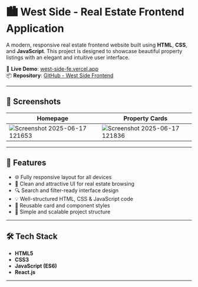 # 🏙️ West Side - Real Estate Frontend Application

A modern, responsive real estate frontend website built using **HTML**, **CSS**, and **JavaScript**. This project is designed to showcase beautiful property listings with an elegant and intuitive user interface.

🔗 **Live Demo**: [west-side-fe.vercel.app](https://west-side-fe.vercel.app/)  
📦 **Repository**: [GitHub - West Side Frontend](https://github.com/Priyanshu-Shirsath/West-side.FE)

---

## 📸 Screenshots

| Homepage | Property Cards |
|---------|----------------|
| ![Screenshot 2025-06-17 121653](https://github.com/user-attachments/assets/a1c9f942-d108-44f1-a169-f7bc49c524f5) | ![Screenshot 2025-06-17 121836](https://github.com/user-attachments/assets/aa042749-d541-4a0b-9475-a58fc89ae6ef) |

---

## 🚀 Features

- 🌐 Fully responsive layout for all devices
- 🏡 Clean and attractive UI for real estate browsing
- 🔍 Search and filter-ready interface design
- 💡 Well-structured HTML, CSS & JavaScript code
- 🎨 Reusable card and component styles
- 📁 Simple and scalable project structure

---

## 🛠️ Tech Stack

- **HTML5**
- **CSS3**
- **JavaScript (ES6)**
- **React.js**

---
